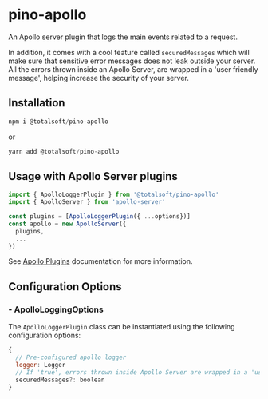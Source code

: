 # pino-apollo

An Apollo server plugin that logs the main events related to a request.

In addition, it comes with a cool feature called `securedMessages` which will make sure that sensitive error messages does not leak outside your server. All the errors thrown inside an Apollo Server, are wrapped in a 'user friendly message', helping increase the security of your server.

## Installation

```javascript
npm i @totalsoft/pino-apollo
```

or

```javascript
yarn add @totalsoft/pino-apollo
```

## Usage with Apollo Server plugins

```javascript
import { ApolloLoggerPlugin } from '@totalsoft/pino-apollo'
import { ApolloServer } from 'apollo-server'

const plugins = [ApolloLoggerPlugin({ ...options})]
const apollo = new ApolloServer({
  plugins,
  ...
})
```

See [Apollo Plugins](https://www.apollographql.com/docs/apollo-server/integrations/plugins/#installing-a-plugin) documentation for more information.


## Configuration Options

### - ApolloLoggingOptions
The `ApolloLoggerPlugin` class can be instantiated using the following configuration options:

```javascript
{
  // Pre-configured apollo logger
  logger: Logger
  // If 'true', errors thrown inside Apollo Server are wrapped in a 'user friendly message'. Default is 'true'.
  securedMessages?: boolean
}
```



